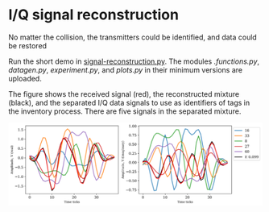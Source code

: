 # I/Q signal reconstruction

No matter the collision, the transmitters could be identified, and data could be restored

Run the short demo in [signal-reconstruction.py](signal_separation.py). The modules *.functions.py*, *datagen.py*, *experiment.py*, and *plots.py* in their minimum versions are uploaded.

The figure shows the received signal (red), the reconstructed mixture (black), and the separated I/Q data signals to use as identifiers of tags in the inventory process. There are five signals in the separated mixture. 

![The received signal, the reconstructed signal and the origins](../figures/fig_mixture_of_5.png)
